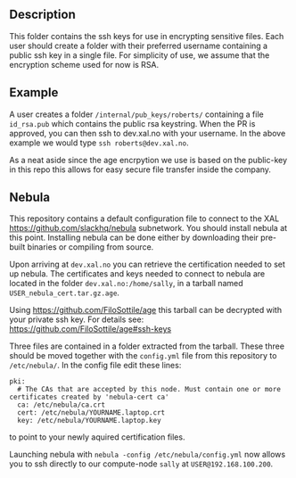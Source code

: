 ## Description 

This folder contains the ssh keys for use in encrypting sensitive files. Each user should create a folder with their preferred
username containing a public ssh key in a single file.
For simplicity of use, we assume that the encryption scheme used for now is RSA.



## Example
A user creates a folder `/internal/pub_keys/roberts/` containing a file `id_rsa.pub` which contains the public rsa keystring. 
When the PR is approved, you can then ssh to dev.xal.no with your username. In the above example we would type `ssh roberts@dev.xal.no`.

As a neat aside since the age encrpytion we use is based on the public-key in this repo this allows for easy secure file transfer inside the company.

## Nebula 
This repository contains a default configuration file to connect to the XAL https://github.com/slackhq/nebula subnetwork. 
You should install nebula  at this point. Installing nebula can be done either by downloading their pre-built binaries or compiling from source. 

Upon arriving at `dev.xal.no` you can retrieve the certification needed to set up nebula. The certificates and keys needed to connect to nebula are located in the folder `dev.xal.no:/home/sally`, in a tarball named `USER_nebula_cert.tar.gz.age`.

Using https://github.com/FiloSottile/age this tarball can be decrypted with your private ssh key. For details see: https://github.com/FiloSottile/age#ssh-keys 

Three files are contained in a folder extracted from the tarball. These three should be moved together with the `config.yml` file from this repository to `/etc/nebula/`. In the config file edit these lines:

```
pki:
  # The CAs that are accepted by this node. Must contain one or more certificates created by 'nebula-cert ca'
  ca: /etc/nebula/ca.crt
  cert: /etc/nebula/YOURNAME.laptop.crt
  key: /etc/nebula/YOURNAME.laptop.key
```
to point to your newly aquired certification files. 

Launching nebula with `nebula -config /etc/nebula/config.yml` now allows you to ssh directly to our compute-node `sally` at `USER@192.168.100.200`.
